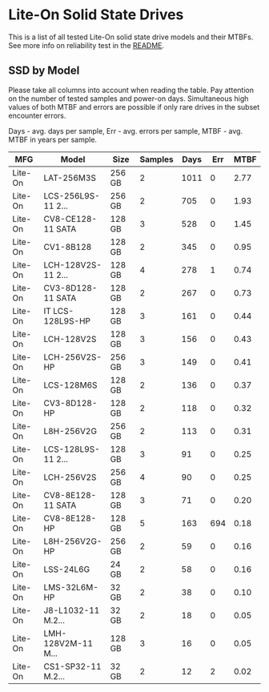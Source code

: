Lite-On Solid State Drives
==========================

This is a list of all tested Lite-On solid state drive models and their MTBFs. See
more info on reliability test in the [README](https://github.com/bsdhw/SMART).

SSD by Model
------------

Please take all columns into account when reading the table. Pay attention on the
number of tested samples and power-on days. Simultaneous high values of both MTBF
and errors are possible if only rare drives in the subset encounter errors.

Days - avg. days per sample,
Err  - avg. errors per sample,
MTBF - avg. MTBF in years per sample.

| MFG       | Model              | Size   | Samples | Days  | Err   | MTBF |
|-----------|--------------------|--------|---------|-------|-------|------|
| Lite-On   | LAT-256M3S         | 256 GB | 2       | 1011  | 0     | 2.77   |
| Lite-On   | LCS-256L9S-11 2... | 256 GB | 2       | 705   | 0     | 1.93   |
| Lite-On   | CV8-CE128-11 SATA  | 128 GB | 3       | 528   | 0     | 1.45   |
| Lite-On   | CV1-8B128          | 128 GB | 2       | 345   | 0     | 0.95   |
| Lite-On   | LCH-128V2S-11 2... | 128 GB | 4       | 278   | 1     | 0.74   |
| Lite-On   | CV3-8D128-11 SATA  | 128 GB | 2       | 267   | 0     | 0.73   |
| Lite-On   | IT LCS-128L9S-HP   | 128 GB | 3       | 161   | 0     | 0.44   |
| Lite-On   | LCH-128V2S         | 128 GB | 3       | 156   | 0     | 0.43   |
| Lite-On   | LCH-256V2S-HP      | 256 GB | 3       | 149   | 0     | 0.41   |
| Lite-On   | LCS-128M6S         | 128 GB | 2       | 136   | 0     | 0.37   |
| Lite-On   | CV3-8D128-HP       | 128 GB | 2       | 118   | 0     | 0.32   |
| Lite-On   | L8H-256V2G         | 256 GB | 2       | 113   | 0     | 0.31   |
| Lite-On   | LCS-128L9S-11 2... | 128 GB | 3       | 91    | 0     | 0.25   |
| Lite-On   | LCH-256V2S         | 256 GB | 4       | 90    | 0     | 0.25   |
| Lite-On   | CV8-8E128-11 SATA  | 128 GB | 3       | 71    | 0     | 0.20   |
| Lite-On   | CV8-8E128-HP       | 128 GB | 5       | 163   | 694   | 0.18   |
| Lite-On   | L8H-256V2G-HP      | 256 GB | 2       | 59    | 0     | 0.16   |
| Lite-On   | LSS-24L6G          | 24 GB  | 2       | 58    | 0     | 0.16   |
| Lite-On   | LMS-32L6M-HP       | 32 GB  | 2       | 38    | 0     | 0.10   |
| Lite-On   | J8-L1032-11 M.2... | 32 GB  | 2       | 18    | 0     | 0.05   |
| Lite-On   | LMH-128V2M-11 M... | 128 GB | 3       | 16    | 0     | 0.05   |
| Lite-On   | CS1-SP32-11 M.2... | 32 GB  | 2       | 12    | 2     | 0.02   |
